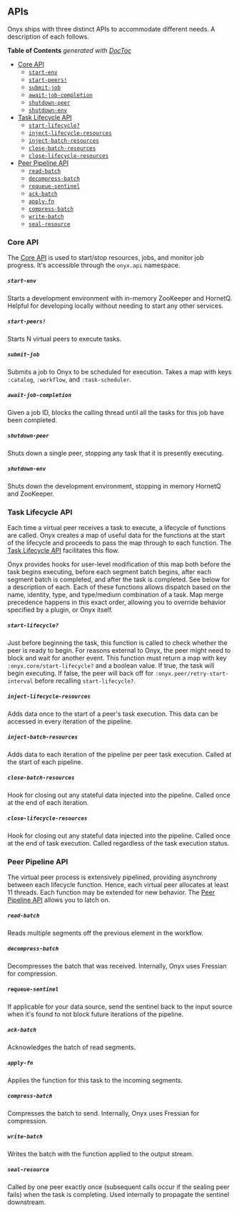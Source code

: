 ## APIs

Onyx ships with three distinct APIs to accommodate different needs. A description of each follows.

<!-- START doctoc generated TOC please keep comment here to allow auto update -->
<!-- DON'T EDIT THIS SECTION, INSTEAD RE-RUN doctoc TO UPDATE -->
**Table of Contents**  *generated with [DocToc](http://doctoc.herokuapp.com/)*

- [Core API](#core-api)
    - [`start-env`](#start-env)
    - [`start-peers!`](#start-peers!)
    - [`submit-job`](#submit-job)
    - [`await-job-completion`](#await-job-completion)
    - [`shutdown-peer`](#shutdown-peer)
    - [`shutdown-env`](#shutdown-env)
- [Task Lifecycle API](#task-lifecycle-api)
    - [`start-lifecycle?`](#start-lifecycle)
    - [`inject-lifecycle-resources`](#inject-lifecycle-resources)
    - [`inject-batch-resources`](#inject-batch-resources)
    - [`close-batch-resources`](#close-batch-resources)
    - [`close-lifecycle-resources`](#close-lifecycle-resources)
- [Peer Pipeline API](#peer-pipeline-api)
    - [`read-batch`](#read-batch)
    - [`decompress-batch`](#decompress-batch)
    - [`requeue-sentinel`](#requeue-sentinel)
    - [`ack-batch`](#ack-batch)
    - [`apply-fn`](#apply-fn)
    - [`compress-batch`](#compress-batch)
    - [`write-batch`](#write-batch)
    - [`seal-resource`](#seal-resource)

<!-- END doctoc generated TOC please keep comment here to allow auto update -->


### Core API

The [Core API](https://github.com/MichaelDrogalis/onyx/blob/0.4.x/src/onyx/api.clj) is used to start/stop resources, jobs, and monitor job progress. It's accessible through the `onyx.api` namespace.

##### `start-env`

Starts a development environment with in-memory ZooKeeper and HornetQ. Helpful for developing locally without needing to start any other services.

##### `start-peers!`

Starts N virtual peers to execute tasks.

##### `submit-job`

Submits a job to Onyx to be scheduled for execution. Takes a map with keys `:catalog`, `:workflow`, and `:task-scheduler`.

##### `await-job-completion`

Given a job ID, blocks the calling thread until all the tasks for this job have been completed.

##### `shutdown-peer`

Shuts down a single peer, stopping any task that it is presently executing.

##### `shutdown-env`

Shuts down the development environment, stopping in memory HornetQ and ZooKeeper.

### Task Lifecycle API

Each time a virtual peer receives a task to execute, a lifecycle of functions are called. Onyx creates a map of useful data for the functions at the start of the lifecycle and proceeds to pass the map through to each function. The [Task Lifecycle API](https://github.com/MichaelDrogalis/onyx/blob/0.4.x/src/onyx/peer/task_lifecycle_extensions.clj) facilitates this flow.

Onyx provides hooks for user-level modification of this map both before the task begins executing, before each segment batch begins, after each segment batch is completed, and after the task is completed. See below for a description of each. Each of these functions allows dispatch based on the name, identity, type, and type/medium combination of a task. Map merge precedence happens in this exact order, allowing you to override behavior specified by a plugin, or Onyx itself.

##### `start-lifecycle?`

Just before beginning the task, this function is called to check whether the peer is ready to begin. For reasons external
to Onyx, the peer might need to block and wait for another event. This function must return a map with key
`:onyx.core/start-lifecycle?` and a boolean value. If true, the task will begin executing. If false, the peer will back off
for `:onyx.peer/retry-start-interval` before recalling `start-lifecycle?`.

##### `inject-lifecycle-resources`

Adds data once to the start of a peer's task execution. This data can be accessed in every iteration of the pipeline.

##### `inject-batch-resources`

Adds data to each iteration of the pipeline per peer task execution. Called at the start of each pipeline.

##### `close-batch-resources`

Hook for closing out any stateful data injected into the pipeline. Called once at the end of each iteration.

##### `close-lifecycle-resources`

Hook for closing out any stateful data injected into the pipeline. Called once at the end of task execution. Called regardless of the task execution status.

### Peer Pipeline API

The virtual peer process is extensively pipelined, providing asynchrony between each lifecycle function. Hence, each virtual peer allocates at least 11 threads. Each function may be extended for new behavior. The [Peer Pipeline API](https://github.com/MichaelDrogalis/onyx/blob/0.4.x/src/onyx/peer/pipeline_extensions.clj) allows you to latch on.

##### `read-batch`

Reads multiple segments off the previous element in the workflow.

##### `decompress-batch`

Decompresses the batch that was received. Internally, Onyx uses Fressian for compression.

##### `requeue-sentinel`

If applicable for your data source, send the sentinel back to the input source when it's found to not block future iterations of the pipeline.

##### `ack-batch`

Acknowledges the batch of read segments.

##### `apply-fn`

Applies the function for this task to the incoming segments.

##### `compress-batch`

Compresses the batch to send. Internally, Onyx uses Fressian for compression.

##### `write-batch`

Writes the batch with the function applied to the output stream.

##### `seal-resource`

Called by one peer exactly once (subsequent calls occur if the sealing peer fails) when the task is completing. Used internally to propagate the sentinel downstream.


